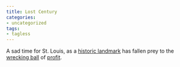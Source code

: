 ```yaml
---
title: Lost Century
categories:
- uncategorized
tags:
- tagless
---
```


A sad time for St. Louis, as a [historic landmark][1] has fallen prey to the [wrecking ball][2] of [profit][3].

   [1]: http://savethecentury.org/
   [2]: http://publicbroadcasting.net/kwmu/news.newsmain?action=article&ARTICLE_ID=698463
   [3]: http://www.descogroup.com/
